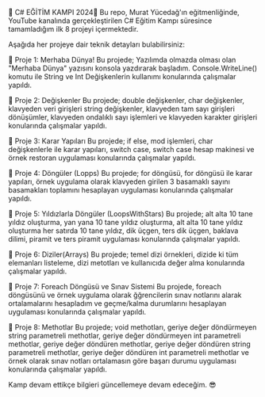 🚀 C# EĞİTİM KAMPI 2024🚀
Bu repo, Murat Yücedağ'ın  eğitmenliğinde, YouTube kanalında gerçekleştirilen C# Eğitim Kampı süresince tamamladığım ilk 8 projeyi içermektedir. 

Aşağıda her projeye dair teknik detayları bulabilirsiniz:

🤖 Proje 1: Merhaba Dünya!
Bu projede;  Yazılımda olmazda olması olan "Merhaba Dünya" yazısını konsola yazdırarak başladım. Console.WriteLine() komutu ile String ve Int Değişkenlerin kullanımı konularında çalışmalar yapıldı. 

🤖 Proje 2: Değişkenler
Bu projede; double değişkenler, char değişkenler, klavyeden veri girişleri string değişkenler, klavyeden tam sayı girişleri dönüşümler, klavyeden ondalıklı sayı işlemleri ve klavyeden karakter girişleri konularında çalışmalar yapıldı.

🤖 Proje 3: Karar Yapıları 
Bu projede; if else, mod işlemleri, char değişkenlerle ile karar yapıları, switch case, switch case hesap makinesi ve örnek restoran uygulaması konularında çalışmalar yapıldı.

🤖 Proje 4: Döngüler (Lopps)
Bu projede; for döngüsü, for döngüsü ile karar yapıları, örnek uygulama olarak klavyeden girilen 3 basamaklı sayını basamakları toplamını hesaplayan uygulaması konularında çalışmalar yapıldı.


🤖 Proje 5: Yıldızlarla Döngüler (LoopsWithStars) 
Bu projede; alt alta 10 tane yıldız oluşturma, yan yana 10 tane yıldız oluşturma, alt alta 10 tane yıldız oluşturma her satırda  10 tane yıldız, dik üçgen, ters dik üçgen, baklava dilimi, piramit ve ters piramit uygulaması konularında çalışmalar yapıldı.

🤖 Proje 6: Diziler(Arrays) 
Bu projede; temel dizi örnekleri, dizide ki tüm elemanları listeleme, dizi metotları ve kullanıcıda değer alma konularında çalışmalar yapıldı.

🤖 Proje 7: Foreach Döngüsü ve Sınav Sistemi
Bu projede, foreach döngüsünü ve örnek uygulama olarak ğğrencilerin sınav notlarını alarak ortalamalarını hesapladım ve geçme/kalma durumlarını hesaplayan uygulaması konularında çalışmalar yapıldı.


🤖 Proje 8: Methotlar
Bu projede; void methotları, geriye değer döndürmeyen string parametreli methotlar, geriye değer döndürmeyen int parametreli methotlar, geriye değer döndüren methotlar, geriye değer döndüren string parametreli methotlar, geriye değer döndüren int parametreli methotlar ve örnek olarak sınav notları ortalamasın göre başarı durumu uygulaması konularında çalışmalar yapıldı.

Kamp devam ettikçe bilgieri güncellemeye devam edeceğim. 😎

